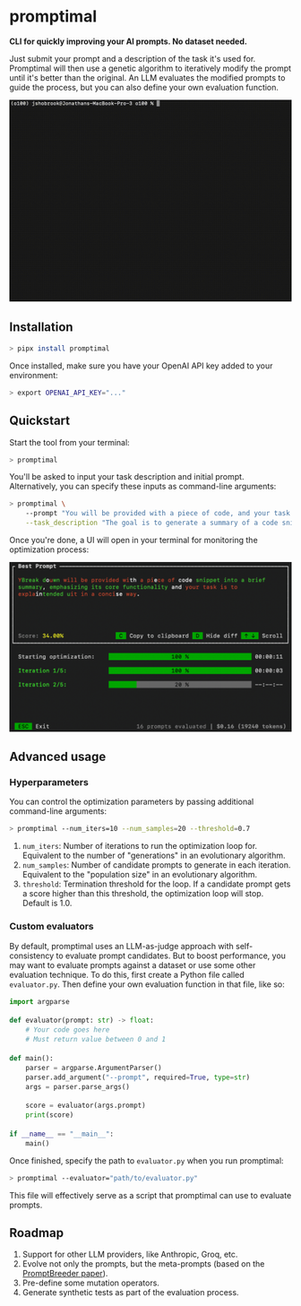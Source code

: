# promptimal

**CLI for quickly improving your AI prompts. No dataset needed.**

Just submit your prompt and a description of the task it's used for. Promptimal will then use a genetic algorithm to iteratively modify the prompt until it's better than the original. An LLM evaluates the modified prompts to guide the process, but you can also define your own evaluation function.

![Demo](./assets/demo.gif)

## Installation

```bash
> pipx install promptimal
```

Once installed, make sure you have your OpenAI API key added to your environment:

```bash
> export OPENAI_API_KEY="..."
```

## Quickstart

Start the tool from your terminal:

```bash
> promptimal
```

You'll be asked to input your task description and initial prompt. Alternatively, you can specify these inputs as command-line arguments:

```bash
> promptimal \
    --prompt "You will be provided with a piece of code, and your task is to explain it in a concise way." \
    --task_description "The goal is to generate a summary of a code snippet which will then be embedded and used for vector search."
```

Once you're done, a UI will open in your terminal for monitoring the optimization process:

<img src="./assets/demo.png" width="720" />

## Advanced usage

### Hyperparameters

You can control the optimization parameters by passing additional command-line arguments:

```bash
> promptimal --num_iters=10 --num_samples=20 --threshold=0.7
```

1. `num_iters`: Number of iterations to run the optimization loop for. Equivalent to the number of "generations" in an evolutionary algorithm.
2. `num_samples`: Number of candidate prompts to generate in each iteration. Equivalent to the "population size" in an evolutionary algorithm.
3. `threshold`: Termination threshold for the loop. If a candidate prompt gets a score higher than this threshold, the optimization loop will stop. Default is 1.0.

### Custom evaluators

By default, promptimal uses an LLM-as-judge approach with self-consistency to evaluate prompt candidates. But to boost performance, you may want to evaluate prompts against a dataset or use some other evaluation technique. To do this, first create a Python file called `evaluator.py`. Then define your own evaluation function in that file, like so:

```python
import argparse

def evaluator(prompt: str) -> float:
    # Your code goes here
    # Must return value between 0 and 1

def main():
    parser = argparse.ArgumentParser()
    parser.add_argument("--prompt", required=True, type=str)
    args = parser.parse_args()

    score = evaluator(args.prompt)
    print(score)

if __name__ == "__main__":
    main()
```

Once finished, specify the path to `evaluator.py` when you run promptimal:

```bash
> promptimal --evaluator="path/to/evaluator.py"
```

This file will effectively serve as a script that promptimal can use to evaluate prompts.

## Roadmap

1. Support for other LLM providers, like Anthropic, Groq, etc.
2. Evolve not only the prompts, but the meta-prompts (based on the [PromptBreeder paper](https://arxiv.org/pdf/2309.16797)).
3. Pre-define some mutation operators.
4. Generate synthetic tests as part of the evaluation process.
